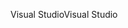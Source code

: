 <span data-ttu-id="90cfb-101">Visual Studio</span><span class="sxs-lookup"><span data-stu-id="90cfb-101">Visual Studio</span></span>